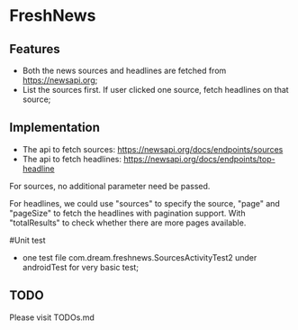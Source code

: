 # FreshNews

## Features

* Both the news sources and headlines are fetched from https://newsapi.org;
* List the sources first. If user clicked one source, fetch headlines on that source;

## Implementation

* The api to fetch sources: https://newsapi.org/docs/endpoints/sources
* The api to fetch headlines: https://newsapi.org/docs/endpoints/top-headline

For sources, no additional parameter need be passed. 

For headlines, we could use "sources" to specify the source, "page" and "pageSize" to fetch the headlines with 
pagination support. With "totalResults" to check whether there are more pages available.

#Unit test

* one test file com.dream.freshnews.SourcesActivityTest2 under androidTest for very basic test;

## TODO
Please visit TODOs.md